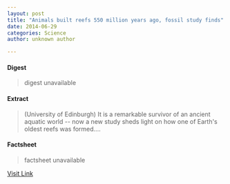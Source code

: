 ```yaml
---
layout: post
title: "Animals built reefs 550 million years ago, fossil study finds"
date: 2014-06-29
categories: Science
author: unknown author

---
```



#### Digest
>digest unavailable

#### Extract
>(University of Edinburgh) It is a remarkable survivor of an ancient aquatic world -- now a new study sheds light on how one of Earth's oldest reefs was formed....

#### Factsheet
>factsheet unavailable

[Visit Link](http://www.eurekalert.org/pub_releases/2014-06/uoe-abr062414.php)


